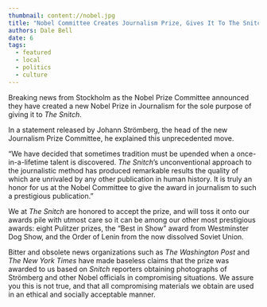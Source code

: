 ```yaml
---
thumbnail: content://nobel.jpg
title: "Nobel Committee Creates Journalism Prize, Gives It To The Snitch"
authors: Dale Bell
date: 6
tags:
  - featured
  - local
  - politics
  - culture
---
```


Breaking news from Stockholm as the Nobel Prize Committee announced they have created a new Nobel Prize in Journalism for the sole purpose of giving it to *The Snitch*. 

In a statement released by Johann Strömberg, the head of the new Journalism Prize Committee, he explained this unprecedented move.

“We have decided that sometimes tradition must be upended when a once-in-a-lifetime talent is discovered. *The Snitch*’s unconventional approach to the journalistic method has produced remarkable results the quality of which are unrivaled by any other publication in human history. It is truly an honor for us at the Nobel Committee to give the award in journalism to such a prestigious publication.”

We at *The Snitch* are honored to accept the prize, and will toss it onto our awards pile with utmost care so it can be among our other most prestigious awards: eight Pulitzer prizes, the “Best in Show” award from Westminster Dog Show, and the Order of Lenin from the now dissolved Soviet Union. 

Bitter and obsolete news organizations such as *The Washington Post* and *The New York Times* have made baseless claims that the prize was awarded to us based on *Snitch* reporters obtaining photographs of Strömberg and other Nobel officials in compromising situations. We assure you this is not true, and that all compromising materials we obtain are used in an ethical and socially acceptable manner.

